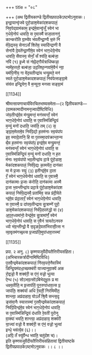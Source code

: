 +++
title = "०८"

+++
(अथ द्वितीयकाण्डे द्वितीयप्रपाठकेऽष्टमोऽनुवाकः।  
इन्द्रा॒यान्वृ॑जवे पुरो॒डाश॒मेका॑दशकपालं॒  
निव॒पेद्ग्राम॑काम॒ इन्द्र॑मे॒वान्वृ॑जुँ स्वेन॑ भा  
ग॒धेये॒नोप॑ धावति॒ स ए॒वास्मै॑ सजा॒ताननु॑  
कान्करोति ग्रा॒म्ये॑व भ॑वतीन्द्रा॒ण्यै च॒रुं नि  
र्वपे॒द्यस्य॒ सेनाऽसँ॑ शितेव॒ स्यादि॑न्द्राणी वै  
सेना॑यै दे॒वते॑न्द्रा॒णीमे॒व स्वेन॑ भाग॒धेये॒नोप  
धावति॒ सैवास्य॒ सेनाँ॒ सँ श्य॑ति॒ बल्ब॑जा॒  
नपि॑ (१) इ॒ध्मे सं न॑ह्ये॒द्गौर्यत्राधि॑ष्कन्ना॒  
न्यमे॑ह॒त्ततो॒ बल्ब॑जा॒ उद॒तिष्ठ॒न्गवा॑मे॒वैनं॑ न्या॒  
यम॑पि॒नीय॒ गा वे॑द॒यतीन्द्रा॑य भन्यु॒मते॒ मन॑  
स्वते पुरो॒डाश॒मेकादशकपालं॒ निव॑पेत्सङ्ग्रा॒मे  
संय॑त्त इन्द्रि॒येण॒ वै म॒न्युना॒ मनसा सङ्ग्रा॒मं

[[1134]]

श्रीमत्सायणाचार्यविरचितभाष्यसमेता—(२ द्वितीयकाण्डे—  
(ग्रामकामादीनामनृज्वादीष्टिविधिः)  
ज॑य॒तीन्द्र॑मे॒व म॑न्यु॒मन्तं॒ मन॑स्वन्तँ॒ स्वेन॑  
भाग॒धेये॒नोप॑ धावति॒ स ए॒वास्मि॑न्निन्द्रि॒यं  
म॒न्युं मनो॑ दधाति॒ जय॑ति॒ तम् (२) स॒  
ङ्ग्रा॒म॒मेतामे॒व निर्व॑पे॒द्यो ह॒तम॑नाः स्व॒यंपा॑प  
इव॒ स्यादे॒तानि॒ हि वा ए॒तस्मा॒दप॑क्रान्ता॒न्य  
थै॒व ह॒तम॑नाः स्व॒यंपा॑प॒ इन्द्र॑मे॒व मन्यु॒मन्तं॒  
मन॑स्वन्तँ॒ स्वेन॑ भाग॒धेये॒नोप॑ धावति॒ स  
ए॒वास्मि॑न्निन्द्रि॒यं म॒न्युं मनो॑ दधाति॒ न ह॒त  
म॑नाः स्व॒यंपा॑पो भव॒तीन्द्रा॑य दा॒त्रे पु॑रो॒डाश॒  
मेका॑दशकपालं॒ निर्व॑पे॒द्यः का॒मये॑त॒ दान॑का  
मा मे प्र॒जाः स्युः॑ (३) इतीन्द्र॑मे॒व दा॒ता  
रँ॒ स्वेन॑ भाग॒धेयेनोप॑ धावति॒ स ए॒वास्मै॒  
दान॑कामाः प्र॒जाः क॑रोति॒ दान॑कामा अस्मै  
प्र॒जा भ॒वन्तीन्द्रा॑य प्रदा॒त्रे पु॑रो॒डाश॒मेका॑दश  
कपालं॒ निर्व॑पे॒द्यस्मै॒ प्रता॑मिव॒ सन्न प्र॑दी॒येते  
न्द्र॑मे॒व प्र॑दा॒तारँ॒ स्वेन॑ भाग॒धेये॒नोप॑ धावति॒  
स ए॒वास्मै॒ प्र दा॑पय॒तीन्द्राय सु॒त्राम्णे॑ पुरो॒  
डाश॒मेका॑दशकपालं॒ निर्व॑पे॒दपरु॑द्धो वा (४)  
अ॒प॒रु॒ध्यमा॑नो॒ वेन्द्र॑मे॒व सु॒त्रामा॑णँ॒॑ स्वेन॑  
भाग॒धेये॒नोप॑ धावति॒ स ए॒वैनं॑ त्रायतेऽनपरु  
ध्यो भ॑व॒न्तीन्द्रो॒ वै स॒दृङदे॒वता॑भिरासी॒त्स न  
व्या॒वृतम॑गच्छ॒त्स प्र॒जाप्र॑ति॒मुपा॑धाव॒त्तस्मा॑

[[1135]]

प्रपा. २ अनु. ८) कृष्णयजुर्वेदीयतैत्तिरीयसंहिता।  
(अभिचारकर्त्रादीनामिष्टिविधिः)  
ए॒तमै॒न्द्रमेका॑दशकपालं॒ नि॑रव॒पत्ते॒नैवास्मि॑  
न्निन्द्रि॒यम॑दधा॒च्छक्च॑री याज्यानुवा॒क्ये॑ अक  
रो॒द्वज्रो॒ वै शक्व॑री॒ स ए॑नं॒ वज्रो॒ भूत्या  
ऐन्ध (५) सोऽभव॒त्सो॑ऽबिभेद्भू॒तः प्र मा  
धक्ष्य॒तीति॒ म प्र॒जाप॑तिं॒ पुन॒रुपा॑धाव॒त्स प्र॒  
जाप॑तिः॒ शक्व॑र्या अधि॑ रे॒वतीं॒ निर॑मिमीत॒  
शान्त्या॒ अप्र॑दाहाय॒ योऽलँ॑ श्रि॒यै सन्त्स॒दृ  
ङ्स॑मा॒नैः स्यात्तस्मा॑ ए॒तमै॒न्द्रमेका॑दशकपालं॒  
निर्व॑पे॒दिन्द्र॑मे॒व स्वेन॑ भाग॒धेये॒नोप॑ धावति॒  
स ए॒वास्मि॑न्निन्द्रि॒यं द॑धाति रे॒वती॑ पुरोनु  
वा॒क्या॑ भवति॒ शान्त्या॒ अप्र॑दाहाय॒ शक्व॑री  
या॒ज्या॑ वज्रो॒ वै शक्व॑री॒ स ए॑नं॒ वज्रो॒ भूत्या॑  
इन्धे॒ भव॑त्ये॒व (६)।।  
(अपि॒ तँ स्यु॑र्वैन्ध भवति॒ चतु॑र्दश च)।  
इति कृष्णयजुर्वेदीयतैत्तिरीयसंहितायां द्वितीयाष्टके  
द्वितीयप्रपाठकेऽष्टमोऽनुवाकः ।। ८ ।।
